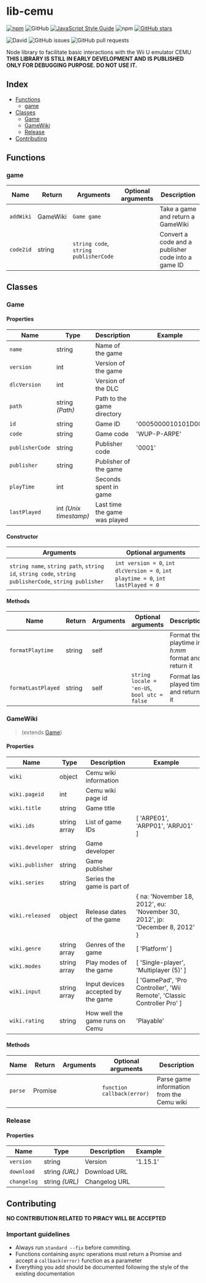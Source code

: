 # lib-cemu
[![npm](https://img.shields.io/npm/v/lib-cemu.svg)](https://www.npmjs.com/package/lib-cemu)
![GitHub](https://img.shields.io/github/license/raftario/lib-cemu.svg)
[![JavaScript Style Guide](https://img.shields.io/badge/code_style-standard-brightgreen.svg)](https://standardjs.com)
![npm](https://img.shields.io/npm/dt/lib-cemu.svg)
[![GitHub stars](https://img.shields.io/github/stars/raftario/lib-cemu.svg?style=social)](https://github.com/raftario/lib-cemu)

![David](https://img.shields.io/david/raftario/lib-cemu.svg)
![GitHub issues](https://img.shields.io/github/issues/raftario/lib-cemu.svg)
![GitHub pull requests](https://img.shields.io/github/issues-pr/raftario/lib-cemu.svg)

Node library to facilitate basic interactions with the Wii U emulator CEMU  
**THIS LIBRARY IS STILL IN EARLY DEVELOPMENT AND IS PUBLISHED ONLY FOR DEBUGGING PURPOSE. DO NOT USE IT.**

## Index
* [Functions](#Functions)
  * [game](#game)
* [Classes](#Classes)
  * [Game](#Game)
  * [GameWiki](#GameWiki)
  * [Release](#Release)
* [Contributing](#Contributing)

## Functions
### game
Name | Return | Arguments | Optional arguments | Description
-----|--------|-----------|--------------------|------------
`addWiki` | GameWiki | `Game game` | | Take a game and return a GameWiki
`code2id` | string | `string code`, `string publisherCode` | | Convert a code and a publisher code into a game ID

## Classes
### Game
#### Properties
Name | Type | Description | Example
-----|------|-------------|--------
`name` | string | Name of the game
`version` | int | Version of the game
`dlcVersion` | int | Version of the DLC
`path` | string *(Path)* | Path to the game directory
`id` | string | Game ID | '0005000010101D00'
`code` | string | Game code | 'WUP-P-ARPE'
`publisherCode` | string | Publisher code | '0001'
`publisher` | string | Publisher of the game
`playTime` | int | Seconds spent in game
`lastPlayed` | int *(Unix timestamp)* | Last time the game was played
#### Constructor
Arguments | Optional arguments
----------|-------------------
`string name`, `string path`, `string id`, `string code`, `string publisherCode`, `string publisher` | `int version = 0`, `int dlcVersion = 0`, `int playtime = 0`, `int lastPlayed = 0`
#### Methods
Name | Return | Arguments | Optional arguments | Description
-----|--------|-----------|--------------------|------------
`formatPlaytime` | string | self | | Format the playtime in *h:mm* format and return it
`formatLastPlayed` | string | self | `string locale = 'en-US`, `bool utc = false` | Format last played time and return it
### GameWiki
> (extends [Game](#Game))
#### Properties
Name | Type | Description | Example
-----|------|-------------|--------
`wiki` | object | Cemu wiki information
`wiki.pageid` | int | Cemu wiki page id
`wiki.title` | string | Game title
`wiki.ids` | string array | List of game IDs | [ 'ARPE01', 'ARPP01', 'ARPJ01' ]
`wiki.developer` | string | Game developer
`wiki.publisher` | string | Game publisher
`wiki.series` | string | Series the game is part of
`wiki.released` | object | Release dates of the game | { na: 'November 18, 2012', eu: 'November 30, 2012', jp: 'December 8, 2012' }
`wiki.genre` | string array | Genres of the game | [ 'Platform' ]
`wiki.modes` | string array | Play modes of the game | [ 'Single-player', 'Multiplayer (5)' ]
`wiki.input` | string array | Input devices accepted by the game | [ 'GamePad', 'Pro Controller', 'Wii Remote', 'Classic Controller Pro' ]
`wiki.rating` | string | How well the game runs on Cemu | 'Playable'
#### Methods
Name | Return | Arguments | Optional arguments | Description
-----|--------|-----------|--------------------|------------
`parse` | Promise | | `function callback(error)` | Parse game information from the Cemu wiki
### Release
#### Properties
Name | Type | Description | Example
-----|------|-------------|--------
`version` | string | Version | '1.15.1'
`download` | string *(URL)* | Download URL
`changelog` | string *(URL)* | Changelog URL
## Contributing
**NO CONTRIBUTION RELATED TO PIRACY WILL BE ACCEPTED**
### Important guidelines
* Always run `standard --fix` before commiting.
* Functions containing async operations must return a Promise and accept a `callback(error)` function as a parameter
* Everything you add should be documented following the style of the existing documentation